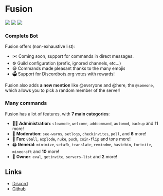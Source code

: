 # Fusion

[![](https://img.shields.io/discord/744479771874033674.svg?logo=discord&colorB=7289DA)](https://discord.gg/xMgSqyb)
[![](https://discordbots.org/api/widget/status/752549122384593037.svg)](https://discordbots.org/bot/752549122384593037)
[![](https://img.shields.io/badge/discord.js-v12.0.0--dev-blue.svg?logo=npm)](https://github.com/discordjs)

### Complete Bot

Fusion offers (non-exhaustive list):
*   ✉️ Coming soon, support for commands in direct messages.
*   ⚙️ Guild configuration (prefix, ignored channels, etc...)
*   😀 Commands made pleasant thanks to the many emojis
*   🗳️ Support for Discordbots.org votes with rewards!

Fusion also adds **a new mention** like @everyone and @here, the `@someone`, which allows you to pick a random member of the server!

### Many commands

Fusion has a lot of features, with **7 main categories**:

*   👩‍💼 **Administration**: `slowmode`, `welcome`, `addcommand`, `automod`, `backup` and **11** more! 
*   🚓 **Moderation**: `see-warns`, `setlogs`, `checkinvites`, `poll`, and **6** more! 
*   👻 **Fun**: `8ball`, `explode`, `nuke`, `puch`, `coin-flip` and tons more! 
*   🖨️ **General**: `minimize`, `setafk`, `translate`, `remindme`, `hastebin`, `fortnite`, `minecraft` and **10** more! 
*   👑 **Owner**: `eval`, `getinvite`, `servers-list` and **2** more!

## Links

*   [Discord](https://discord.gg/xMgSqyb)
*   [Github](https://github.com/SoVieNTs/Fusion/)
